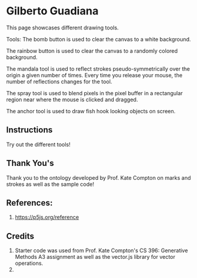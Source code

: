 # Gilberto Guadiana
This page showcases different drawing tools.

Tools:
The bomb button is used to clear the canvas to a white background.

The rainbow button is used to clear the canvas to a randomly colored background.

The mandala tool is used to reflect strokes pseudo-symmetrically over the origin a given number of times. Every time you release your mouse, the number of reflections changes for the tool.

The spray tool is used to blend pixels in the pixel buffer in a rectangular region near where the mouse is clicked and dragged.

The anchor tool is used to draw fish hook looking objects on screen. 


## Instructions
Try out the different tools!

## Thank You's
Thank you to the ontology developed by Prof. Kate Compton on marks and strokes as well as the sample code!

## References:
1. https://p5js.org/reference

## Credits
1. Starter code was used from Prof. Kate Compton's CS 396: Generative Methods A3 assignment as well as the vector.js library for vector operations.
2.
